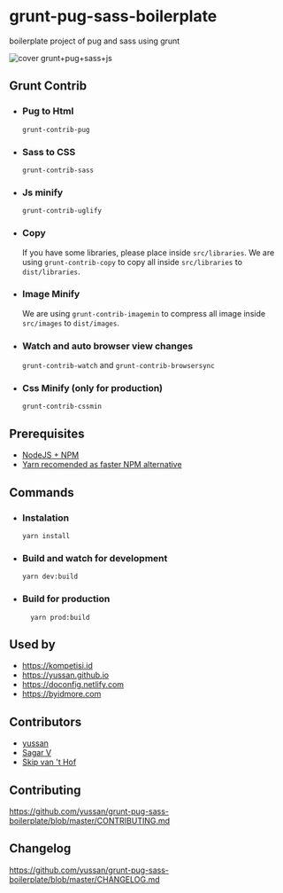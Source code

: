 # grunt-pug-sass-boilerplate
boilerplate project of pug and sass using grunt

![cover grunt+pug+sass+js](https://lh3.googleusercontent.com/Nv4geRPuwmTNwm40DasXLbSoRrLBtxF48R-FvRQlkQhKAM-I3Xcm388y80QoUimapOl_vRozBKok6iQHsddebtM9LY_7zMtOA7pw2w=w1920-h1080-rw-no)

## Grunt Contrib
* ### Pug to Html
  `grunt-contrib-pug`
* ### Sass to CSS 
  `grunt-contrib-sass`
* ### Js minify
  `grunt-contrib-uglify`
* ### Copy
  If you have some libraries, please place inside `src/libraries`. We are using `grunt-contrib-copy` to copy all inside `src/libraries` to `dist/libraries`. 
* ### Image Minify
  We are using `grunt-contrib-imagemin` to compress all image inside `src/images` to `dist/images`. 
* ### Watch and auto browser view changes
  `grunt-contrib-watch` and `grunt-contrib-browsersync`
* ### Css Minify (only for production)
  `grunt-contrib-cssmin`

## Prerequisites
- <a href="https://nodejs.org/en/" target="_blank">NodeJS + NPM</a>
- <a href="yarnpkg.com/lang/en/docs/cli/global/" target="_blank">Yarn recomended as faster NPM alternative</a>

## Commands

  * ### Instalation
      ```
      yarn install 
      ```

  * ### Build and watch for development
      ```
      yarn dev:build
      ```

  * ### Build for production
      ```
        yarn prod:build
      ```
## Used by
* https://kompetisi.id
* https://yussan.github.io
* https://doconfig.netlify.com
* https://byidmore.com

## Contributors
- [yussan](https://github.com/yussan)
- [Sagar V](https://github.com/sagarvd01)
- [Skip van 't Hof](https://github.com/Skipvanthof)

## Contributing
https://github.com/yussan/grunt-pug-sass-boilerplate/blob/master/CONTRIBUTING.md

## Changelog
https://github.com/yussan/grunt-pug-sass-boilerplate/blob/master/CHANGELOG.md


